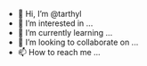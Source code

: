 - 👋 Hi, I’m @tarthyl
- 👀 I’m interested in ...
- 🌱 I’m currently learning ...
- 💞️ I’m looking to collaborate on ...
- 📫 How to reach me ...

<!---
tarthyl/tarthyl is a ✨ special ✨ repository because its `README.md` (this file) appears on your GitHub profile.
You can click the Preview link to take a look at your changes.
--->
